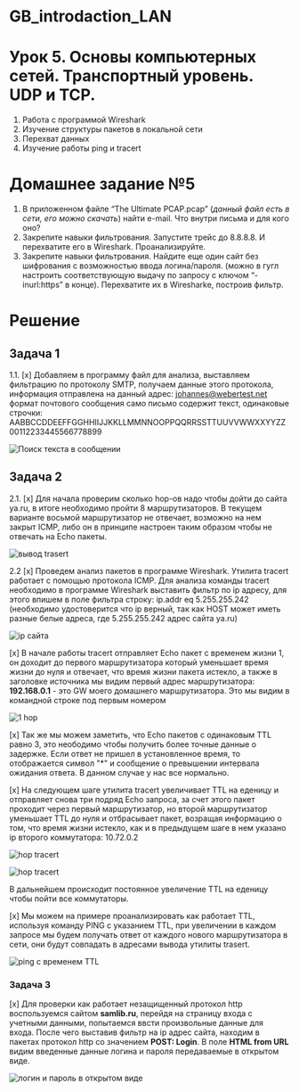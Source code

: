 # GB_introdaction_LAN

# Урок 5. Основы компьютерных сетей. Транспортный уровень. UDP и TCP.
1. Работа с программой Wireshark
2. Изучение структуры пакетов в локальной сети
3. Перехват данных
4. Изучение работы ping и tracert

# Домашнее задание №5
1. В приложенном файле “The Ultimate PCAP.pcap” (*данный файл есть в сети, его можно скачать*) найти e-mail. Что внутри письма и для кого оно?
2. Закрепите навыки фильтрования. Запустите трейс до 8.8.8.8. И перехватите его в Wireshark. Проанализируйте.
3. Закрепите навыки фильтрования. Найдите еще один сайт без шифрования с возможностью ввода логина/пароля. (можно в гугл настроить соответствующую выдачу по запросу с ключом “-inurl:https” в конце). Перехватите их в Wiresharke, построив фильтр.

# Решение

## Задача 1
1.1. [x] Добавляем в программу файл для анализа, выставляем фильтрацию по протоколу SMTP, получаем данные этого протокола, информация отправлена на данный адрес: <johannes@webertest.net>
формат почтового сообщения 
само письмо содержит текст, одинаковые строчки:
AABBCCDDEEFFGGHHIIJJKKLLMMNNOOPPQQRRSSTTUUVVWWXXYYZZ00112233445566778899  

![Поиск текста в сообщении](https://github.com/gleb-erokhin/GB_introdaction_LAN/blob/5th/1.jpg)

## Задача 2
2.1. [x] Для начала проверим сколько hop-ов надо чтобы дойти до сайта ya.ru, в итоге необходимо пройти 8 маршрутизаторов. В текущем варианте восьмой маршрутизатор не отвечает, возможно на нем закрыт ICMP, либо он в принципе настроен таким образом чтобы не отвечать на Echo пакеты.

![вывод trasert](https://github.com/gleb-erokhin/GB_introdaction_LAN/blob/5th/2.jpg)

2.2 [x] Проведем анализ пакетов в программе Wireshark.
Утилита tracert работает с помощью протокола ICMP. Для анализа команды tracert необходимо в программе Wireshark выставить фильтр по ip адресу, для этого впишем в поле фильтра строку: 
ip.addr eq 5.255.255.242
(необходимо удостоверится что ip верный, так как HOST может иметь разные белые адреса, где 5.255.255.242 адрес сайта ya.ru)

![ip сайта](https://github.com/gleb-erokhin/GB_introdaction_LAN/blob/5th/3.jpg)

[x] В начале работы tracert отправляет Echo пакет с временем жизни 1, он доходит до первого маршрутизатора который уменьшает время жизни до нуля и отвечает, что время жизни пакета истекло, а также в заголовке источника мы видим первый адрес маршрутизатора: 
**192.168.0.1** - это GW моего домашнего маршрутизатора. Это мы видим в командной строке под первым номером

![1 hop](https://github.com/gleb-erokhin/GB_introdaction_LAN/blob/5th/3.jpg)

[x] Так же мы можем заметить, что Echo пакетов с одинаковым TTL равно 3, это неободимо чтобы получить более точные данные о задержке. Если ответ не пришел в установленное время, то отображается символ "*" и сообщение о превышении интервала ожидания ответа. В данном случае у нас все нормально.

[x] На следующем шаге утилита tracert увеличивает TTL на еденицу и отправляет снова три подряд Echo запроса, за счет этого пакет проходит через первый маршрутизатор, но второй маршрутизатор уменьшает TTL до нуля и отбрасывает пакет, возращая информацию о том, что время жизни истекло, как и в предыдущем шаге в нем указано ip второго коммутатора: 10.72.0.2 

![hop tracert](https://github.com/gleb-erokhin/GB_introdaction_LAN/blob/5th/5.jpg)

![hop tracert](https://github.com/gleb-erokhin/GB_introdaction_LAN/blob/5th/6.jpg)

В дальнейшем происходит постоянное увеличение TTL на еденицу чтобы пойти все коммутаторы.

[x] Мы можем на примере проанализировать как работает TTL, используя команду PING с указанием TTL, при увеличении в каждом запросе мы будем получать ответ от каждого нового маршрутизатора в сети, они будут совпадать в адресами вывода утилиты trasert.

![ping с временем TTL](https://github.com/gleb-erokhin/GB_introdaction_LAN/blob/5th/7.jpg)

### Задача 3
[x] Для проверки как работает незащищенный протокол http воспользуемся сайтом **samlib.ru**, перейдя на страницу входа с учетными данными, попытаемся ввсти произвольные данные для входа. После чего выставив фильтр на ip адрес сайта, находим в пакетах протокол http со значением **POST: Login**.
В поле **HTML from URL** видим введенные данные логина и пароля передаваемые в открытом виде.

![логин и пароль в открытом виде](https://github.com/gleb-erokhin/GB_introdaction_LAN/blob/5th/8.jpg)
